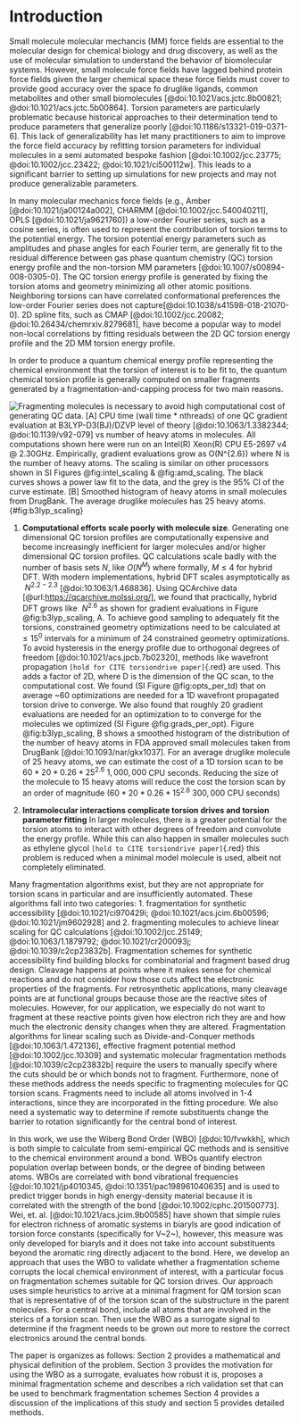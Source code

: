 # Introduction

Small molecule molecular mechancis (MM) force fields are essential to the molecular design for chemical
biology and drug discovery, as well as the use of molecular simulation to understand the
behavior of biomolecular systems. However, small molecule force fields have lagged behind
protein force fields given the larger chemical space these force fields must cover to provide good
accuracy over the space fo druglike ligands, common metabolites and other small biomolecules [@doi:10.1021/acs.jctc.8b00821; @doi:10.1021/acs.jctc.5b00864].
Torsion parameters are particularly problematic because historical approaches to their determination tend to produce
parameters that generalize poorly [@doi:10.1186/s13321-019-0371-6]. This lack of generalizability has let many practitioners
to aim to improve the force field accuracy by refitting torsion
parameters for individual molecules in a semi automated bespoke fashion [@doi:10.1002/jcc.23775; @doi:10.1002/jcc.23422;
@doi:10.1021/ci500112w]. This leads to a significant barrier to setting up simulations for new projects and may not produce
generalizable parameters.

In many molecular mechanics force fields (e.g., Amber [@doi:10.1021/ja00124a002],
CHARMM [@doi:10.1002/jcc.540040211], OPLS [@doi:10.1021/ja9621760]) a low-order Fourier series, such as
a cosine series, is often used to represent the contribution of torsion terms to the potential energy. 
The torsion potential energy parameters such as amplitudes and phase angles for each Fourier term, 
are generally fit to the residual difference between gas phase quantum chemistry (QC) torsion energy 
profile and the non-torsion MM parameters [@doi:10.1007/s00894-008-0305-0]. The QC torsion energy profile
is generated by fixing the torsion atoms and geometry minimizing all other atomic positions. 
Neighboring torsions can have correlated conformational preferences the low-order Fourier series does not capture[@doi:10.1038/s41598-018-21070-0]. 
2D spline fits, such as CMAP [@doi:10.1002/jcc.20082; @doi:10.26434/chemrxiv.8279681], have become a popular
way to model non-local correlations by fitting residuals between the 2D QC torsion energy profile and the 2D
MM torsion energy profile. 

In order to produce a quantum chemical energy profile representing the chemical environment that the torsion of interest is to be fit to, the
quantum chemical torsion profile is generally computed on smaller fragments generated by a fragmentation-and-capping process
for two main reasons.

![**Fragmenting molecules is necessary to avoid high computational cost of generating QC data.**
**[A]** CPU time (wall time * nthreads) of one QC gradient evaluation at B3LYP-D3(BJ)/DZVP level of theory [@doi:10.1063/1.3382344; @doi:10.1139/v92-079] vs number
of heavy atoms in molecules. All computations shown here were run on an Intel(R) Xeon(R) CPU E5-2697 v4 @ 2.30GHz.
Empirically, gradient evaluations grow as $O(N^{2.6})$ where $N$ is the number of heavy atoms. The scaling is similar
on other processors shown in SI Figures @fig:intel_scaling & @fig:amd_scaling. The black curves shows a power law fit to the data,
and the grey is the 95% CI of the curve estimate.
**[B]** Smoothed histogram of heavy atoms in small molecules from DrugBank. The average druglike molecules has 25 heavy atoms.](images/B3LYP_scaling_1.svg){#fig:b3lyp_scaling}

1. **Computational efforts scale poorly with molecule size**.
Generating one dimensional QC torsion profiles are computationally expensive and become increasingly inefficient
for larger molecules and/or higher dimensional QC torsion profiles. QC calculations scale badly with the number
of basis sets $N$, like $O(N^M)$ where formally, $M\leq 4$ for hybrid DFT. With modern implementations, hybrid DFT scales
asymptotically as $~N^{2.2-2.3}$ [@doi:10.1063/1.468836]. Using QCArchive data [@url:https://qcarchive.molssi.org/], we found that
practically, hybrid DFT grows like $~N^{2.6}$ as shown for gradient evaluations in Figure @fig:b3lyp_scaling, A. To achieve good sampling to adequately fit the torsions,
constrained geometry optimizations need to be calculated at $\leq 15^0$ intervals for a minimum of 24 constrained 
geometry optimizations. To avoid hysteresis in the energy profile due to orthogonal degrees of freedom [@doi:10.1021/acs.jpcb.7b02320],
methods like wavefront propagation `[hold for CITE torsiondrive paper]`{.red} are used. This adds a factor of 2D, where D is the dimension of the QC scan,
to the computational cost. We found (SI Figure @fig:opts_per_td) that on average ~60 optimizations are needed for a 1D wavefront propagated torsion
drive to converge. We also found that roughly 20 gradient evaluations are needed for an optimization to to converge for the
molecules we optimized (SI Figure @fig:grads_per_opt). Figure @fig:b3lyp_scaling, B shows a smoothed histogram of the distribution of
the number of heavy atoms in FDA approved small molecules taken from DrugBank [@doi:10.1093/nar/gkx1037]. For an average
druglike molecule of 25 heavy atoms, we can estimate the cost of a 1D torsion scan to be $60 * 20 * 0.26 * 25^{2.6} ~ 1,000,000$ CPU seconds.
Reducing the size of the molecule to 15 heavy atoms will reduce the cost the torsion scan by an order of magnitude ($60 * 20 * 0.26 * 15^{2.6} ~ 300,000$ CPU seconds)

2. **Intramolecular interactions complicate torsion drives and torsion parameter fitting**
In larger molecules, there is a greater potential for the torsion atoms to interact with other degrees of freedom and
convolute the energy profile. While this can also happen in smaller molecules such as ethylene glycol `[hold to CITE torsiondrive paper]`{.red}
this problem is reduced when a minimal model molecule is used, albeit not completely eliminated.

Many fragmentation algorithms exist, but they are not appropriate for torsion scans in particular and are insufficiently 
automated. These algorithms fall into two categories: 1. fragmentation for synthetic accessibility [@doi:10.1021/ci970429i;
@doi:10.1021/acs.jcim.6b00596; @doi:10.1021/jm9602928] and 2. fragmenting molecules to achieve linear scaling for QC calculations
[@doi:10.1002/jcc.25149; @doi:10.1063/1.1879792; @doi:10.1021/cr200093j; @doi:10.1039/c2cp23832b]. 
Fragmentation schemes for synthetic accessibility find building blocks for combinatorial and fragment based drug design. 
Cleavage happens at points where it makes sense for chemical reactions and do not consider how those cuts affect the 
electronic properties of the fragments. For retrosynthetic applications, many cleavage points are at functional groups because 
those are the reactive sites of molecules. However, for our application, we especially do not want to fragment at these
reactive points given how electron rich they are and how much the electronic density changes when they are altered. 
Fragmentation algorithms for linear scaling such as Divide-and-Conquer methods [@doi:10.1063/1.472136], effective fragment potential method
[@doi:10.1002/jcc.10309] and systematic molecular fragmentation methods [@doi:10.1039/c2cp23832b] require the users to manually 
specify where the cuts should be or which bonds not to fragment. Furthermore, none of these methods address the needs specific
to fragmenting molecules for QC torsion scans. Fragments need to include all atoms involved in 1-4 interactions, since they 
are incorporated in the fitting procedure. We also need a systematic way to determine if remote substituents change
the barrier to rotation significantly for the central bond of interest.

In this work, we use the Wiberg Bond Order (WBO) [@doi:10/fvwkkh], which is both simple to calculate
from semi-empirical QC methods and is sensitive to the chemical environment around a bond. WBOs quantify electron population
overlap between bonds, or the degree of binding between atoms. WBOs are correlated with bond
vibrational frequencies [@doi:10.1021/jp4010345, @doi:10.1351/pac198961040635] and is used to predict trigger bonds in high energy-density material
because it is correlated with the strength of the bond [@doi:10.1002/cphc.201500773]. Wei, et. al. [@doi:10.1021/acs.jcim.9b00585] have shown
that simple rules for electron richness of aromatic systems in biaryls are good indication of torsion force constants (specifically for V~2~), however, this
measure was only developed for biaryls and it does not take into account substituents beyond the aromatic ring directly adjacent to the bond.
Here, we develop an approach that uses the WBO to validate whether a fragmentation scheme corrupts the local chemical environment of interest,
with a particular focus on fragmentation schemes suitable for QC torsion drives. Our approach uses simple 
heuristics to arrive at a minimal fragment for QM torsion scan that is representative of of the torsion scan of the 
substructure in the parent molecules. For a central bond, include all atoms that are involved in the sterics 
of a torsion scan. Then use the WBO as a surrogate signal to determine if the fragment needs to be
grown out more to restore the correct electronics around the central bonds. 

The paper is organizes as follows:
Section 2 provides a mathematical and physical definition of the problem.
Section 3 provides the motivation for using the WBO as a surrogate, evaluates how robust it is, proposes a minimal 
fragmentation scheme and describes a rich validation set that can be used to benchmark fragmentation schemes
Section 4 provides a discussion of the implications of this study and section 5 provides detailed methods. 
